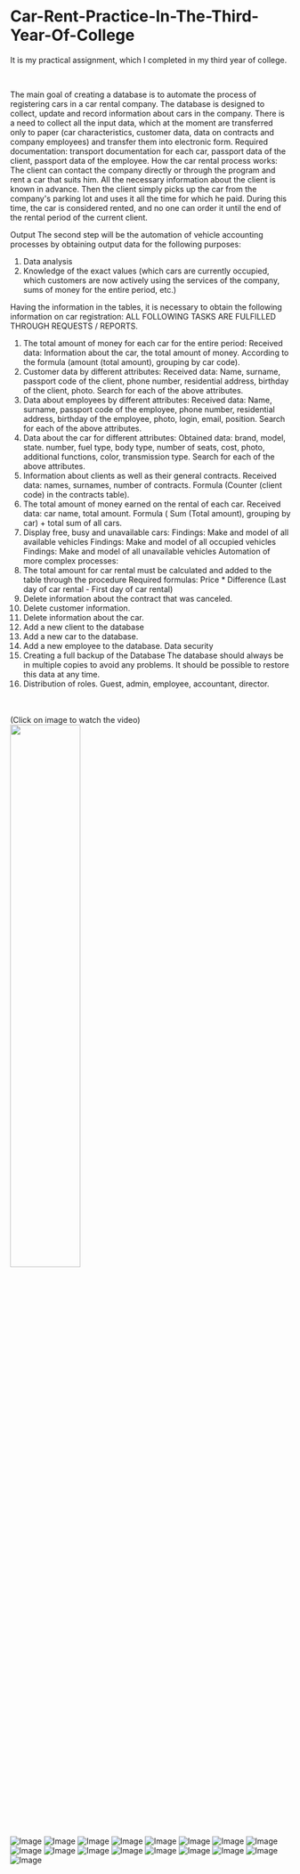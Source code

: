 # Car-Rent-Practice-In-The-Third-Year-Of-College
It is my practical assignment, which I completed in my third year of college.

<br>

The main goal of creating a database is to automate the process of registering cars in a car rental company.
The database is designed to collect, update and record information about cars in the company.
There is a need to collect all the input data, which at the moment are transferred only to paper (car characteristics, customer data, data on contracts and company employees) and transfer them into electronic form.
Required documentation: transport documentation for each car, passport data of the client, passport data of the employee.
How the car rental process works: The client can contact the company directly or through the program and rent a car that suits him. All the necessary information about the client is known in advance. Then the client simply picks up the car from the company's parking lot and uses it all the time for which he paid. During this time, the car is considered rented, and no one can order it until the end of the rental period of the current client.

Output
The second step will be the automation of vehicle accounting processes by obtaining output data for the following purposes:
1. Data analysis
2. Knowledge of the exact values ​​(which cars are currently occupied, which customers are now actively using the services of the company, sums of money for the entire period, etc.)

Having the information in the tables, it is necessary to obtain the following information on car registration:
ALL FOLLOWING TASKS ARE FULFILLED THROUGH REQUESTS / REPORTS.

1. The total amount of money for each car for the entire period:
Received data: Information about the car, the total amount of money. According to the formula (amount (total amount), grouping by car code).
2. Customer data by different attributes:
Received data: Name, surname, passport code of the client, phone number, residential address, birthday of the client, photo. Search for each of the above attributes.
3. Data about employees by different attributes:
Received data: Name, surname, passport code of the employee, phone number, residential address, birthday of the employee, photo, login, email, position. Search for each of the above attributes.
4. Data about the car for different attributes:
Obtained data: brand, model, state. number, fuel type, body type, number of seats, cost, photo, additional functions, color, transmission type. Search for each of the above attributes.
5. Information about clients as well as their general contracts.
Received data: names, surnames, number of contracts. Formula (Counter (client code) in the contracts table).
6. The total amount of money earned on the rental of each car.
Received data: car name, total amount. Formula (
Sum (Total amount), grouping by car) + total sum of all cars.
7. Display free, busy and unavailable cars:
Findings: Make and model of all available vehicles
Findings: Make and model of all occupied vehicles
Findings: Make and model of all unavailable vehicles
Automation of more complex processes:
1. The total amount for car rental must be calculated and added to the table through the procedure
Required formulas: Price * Difference (Last day of car rental - First day of car rental)
2. Delete information about the contract that was canceled.
3. Delete customer information.
4. Delete information about the car.
5. Add a new client to the database
6. Add a new car to the database.
7. Add a new employee to the database.
Data security
1. Creating a full backup of the Database
The database should always be in multiple copies to avoid any problems. It should be possible to restore this data at any time.
2. Distribution of roles.
Guest, admin, employee, accountant, director.

<br><br>
(Click on image to watch the video)<br>
[<img src="https://img.youtube.com/vi/8L7kTsBUEcg/maxresdefault.jpg" width="50%">](https://youtu.be/8L7kTsBUEcg)

<br><br>
![Image](img/1.png)
![Image](img/2.png)
![Image](img/3.png)
![Image](img/4.png)
![Image](img/5.png)
![Image](img/6.png)
![Image](img/7.png)
![Image](img/8.png)
![Image](img/9.png)
![Image](img/10.png)
![Image](img/11.png)
![Image](img/12.png)
![Image](img/13.png)
![Image](img/14.png)
![Image](img/15.png)
![Image](img/16.png)
![Image](img/17.png)
